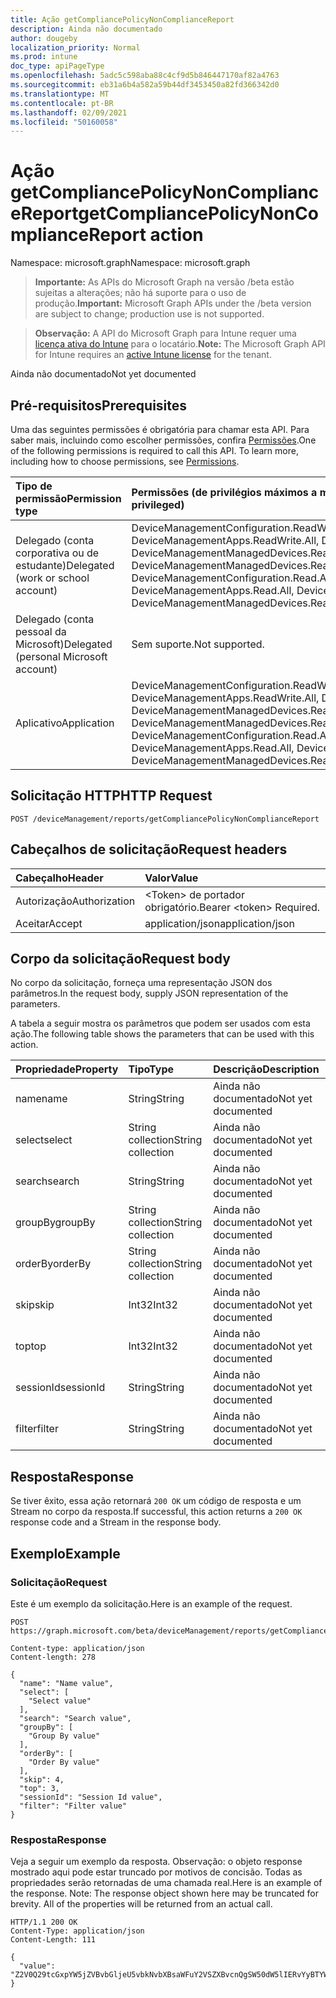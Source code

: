```yaml
---
title: Ação getCompliancePolicyNonComplianceReport
description: Ainda não documentado
author: dougeby
localization_priority: Normal
ms.prod: intune
doc_type: apiPageType
ms.openlocfilehash: 5adc5c598aba88c4cf9d5b846447170af82a4763
ms.sourcegitcommit: eb31a6b4a582a59b44df3453450a82fd366342d0
ms.translationtype: MT
ms.contentlocale: pt-BR
ms.lasthandoff: 02/09/2021
ms.locfileid: "50160058"
---
```

# <a name="getcompliancepolicynoncompliancereport-action"></a><span data-ttu-id="23007-103">Ação getCompliancePolicyNonComplianceReport</span><span class="sxs-lookup"><span data-stu-id="23007-103">getCompliancePolicyNonComplianceReport action</span></span>

<span data-ttu-id="23007-104">Namespace: microsoft.graph</span><span class="sxs-lookup"><span data-stu-id="23007-104">Namespace: microsoft.graph</span></span>

> <span data-ttu-id="23007-105">**Importante:** As APIs do Microsoft Graph na versão /beta estão sujeitas a alterações; não há suporte para o uso de produção.</span><span class="sxs-lookup"><span data-stu-id="23007-105">**Important:** Microsoft Graph APIs under the /beta version are subject to change; production use is not supported.</span></span>

> <span data-ttu-id="23007-106">**Observação:** A API do Microsoft Graph para Intune requer uma [licença ativa do Intune](https://go.microsoft.com/fwlink/?linkid=839381) para o locatário.</span><span class="sxs-lookup"><span data-stu-id="23007-106">**Note:** The Microsoft Graph API for Intune requires an [active Intune license](https://go.microsoft.com/fwlink/?linkid=839381) for the tenant.</span></span>

<span data-ttu-id="23007-107">Ainda não documentado</span><span class="sxs-lookup"><span data-stu-id="23007-107">Not yet documented</span></span>

## <a name="prerequisites"></a><span data-ttu-id="23007-108">Pré-requisitos</span><span class="sxs-lookup"><span data-stu-id="23007-108">Prerequisites</span></span>
<span data-ttu-id="23007-p101">Uma das seguintes permissões é obrigatória para chamar esta API. Para saber mais, incluindo como escolher permissões, confira [Permissões](/graph/permissions-reference).</span><span class="sxs-lookup"><span data-stu-id="23007-p101">One of the following permissions is required to call this API. To learn more, including how to choose permissions, see [Permissions](/graph/permissions-reference).</span></span>

|<span data-ttu-id="23007-111">Tipo de permissão</span><span class="sxs-lookup"><span data-stu-id="23007-111">Permission type</span></span>|<span data-ttu-id="23007-112">Permissões (de privilégios máximos a mínimos)</span><span class="sxs-lookup"><span data-stu-id="23007-112">Permissions (from most to least privileged)</span></span>|
|:---|:---|
|<span data-ttu-id="23007-113">Delegado (conta corporativa ou de estudante)</span><span class="sxs-lookup"><span data-stu-id="23007-113">Delegated (work or school account)</span></span>|<span data-ttu-id="23007-114">DeviceManagementConfiguration.ReadWrite.All, DeviceManagementConfiguration.Read.All, DeviceManagementApps.ReadWrite.All, DeviceManagementApps.Read.All, DeviceManagementManagedDevices.ReadWrite.All, DeviceManagementManagedDevices.Read.All</span><span class="sxs-lookup"><span data-stu-id="23007-114">DeviceManagementConfiguration.ReadWrite.All, DeviceManagementConfiguration.Read.All, DeviceManagementApps.ReadWrite.All, DeviceManagementApps.Read.All, DeviceManagementManagedDevices.ReadWrite.All, DeviceManagementManagedDevices.Read.All</span></span>|
|<span data-ttu-id="23007-115">Delegado (conta pessoal da Microsoft)</span><span class="sxs-lookup"><span data-stu-id="23007-115">Delegated (personal Microsoft account)</span></span>|<span data-ttu-id="23007-116">Sem suporte.</span><span class="sxs-lookup"><span data-stu-id="23007-116">Not supported.</span></span>|
|<span data-ttu-id="23007-117">Aplicativo</span><span class="sxs-lookup"><span data-stu-id="23007-117">Application</span></span>|<span data-ttu-id="23007-118">DeviceManagementConfiguration.ReadWrite.All, DeviceManagementConfiguration.Read.All, DeviceManagementApps.ReadWrite.All, DeviceManagementApps.Read.All, DeviceManagementManagedDevices.ReadWrite.All, DeviceManagementManagedDevices.Read.All</span><span class="sxs-lookup"><span data-stu-id="23007-118">DeviceManagementConfiguration.ReadWrite.All, DeviceManagementConfiguration.Read.All, DeviceManagementApps.ReadWrite.All, DeviceManagementApps.Read.All, DeviceManagementManagedDevices.ReadWrite.All, DeviceManagementManagedDevices.Read.All</span></span>|

## <a name="http-request"></a><span data-ttu-id="23007-119">Solicitação HTTP</span><span class="sxs-lookup"><span data-stu-id="23007-119">HTTP Request</span></span>
<!-- {
  "blockType": "ignored"
}
-->
``` http
POST /deviceManagement/reports/getCompliancePolicyNonComplianceReport
```

## <a name="request-headers"></a><span data-ttu-id="23007-120">Cabeçalhos de solicitação</span><span class="sxs-lookup"><span data-stu-id="23007-120">Request headers</span></span>
|<span data-ttu-id="23007-121">Cabeçalho</span><span class="sxs-lookup"><span data-stu-id="23007-121">Header</span></span>|<span data-ttu-id="23007-122">Valor</span><span class="sxs-lookup"><span data-stu-id="23007-122">Value</span></span>|
|:---|:---|
|<span data-ttu-id="23007-123">Autorização</span><span class="sxs-lookup"><span data-stu-id="23007-123">Authorization</span></span>|<span data-ttu-id="23007-124">&lt;Token&gt; de portador obrigatório.</span><span class="sxs-lookup"><span data-stu-id="23007-124">Bearer &lt;token&gt; Required.</span></span>|
|<span data-ttu-id="23007-125">Aceitar</span><span class="sxs-lookup"><span data-stu-id="23007-125">Accept</span></span>|<span data-ttu-id="23007-126">application/json</span><span class="sxs-lookup"><span data-stu-id="23007-126">application/json</span></span>|

## <a name="request-body"></a><span data-ttu-id="23007-127">Corpo da solicitação</span><span class="sxs-lookup"><span data-stu-id="23007-127">Request body</span></span>
<span data-ttu-id="23007-128">No corpo da solicitação, forneça uma representação JSON dos parâmetros.</span><span class="sxs-lookup"><span data-stu-id="23007-128">In the request body, supply JSON representation of the parameters.</span></span>

<span data-ttu-id="23007-129">A tabela a seguir mostra os parâmetros que podem ser usados com esta ação.</span><span class="sxs-lookup"><span data-stu-id="23007-129">The following table shows the parameters that can be used with this action.</span></span>

|<span data-ttu-id="23007-130">Propriedade</span><span class="sxs-lookup"><span data-stu-id="23007-130">Property</span></span>|<span data-ttu-id="23007-131">Tipo</span><span class="sxs-lookup"><span data-stu-id="23007-131">Type</span></span>|<span data-ttu-id="23007-132">Descrição</span><span class="sxs-lookup"><span data-stu-id="23007-132">Description</span></span>|
|:---|:---|:---|
|<span data-ttu-id="23007-133">name</span><span class="sxs-lookup"><span data-stu-id="23007-133">name</span></span>|<span data-ttu-id="23007-134">String</span><span class="sxs-lookup"><span data-stu-id="23007-134">String</span></span>|<span data-ttu-id="23007-135">Ainda não documentado</span><span class="sxs-lookup"><span data-stu-id="23007-135">Not yet documented</span></span>|
|<span data-ttu-id="23007-136">select</span><span class="sxs-lookup"><span data-stu-id="23007-136">select</span></span>|<span data-ttu-id="23007-137">String collection</span><span class="sxs-lookup"><span data-stu-id="23007-137">String collection</span></span>|<span data-ttu-id="23007-138">Ainda não documentado</span><span class="sxs-lookup"><span data-stu-id="23007-138">Not yet documented</span></span>|
|<span data-ttu-id="23007-139">search</span><span class="sxs-lookup"><span data-stu-id="23007-139">search</span></span>|<span data-ttu-id="23007-140">String</span><span class="sxs-lookup"><span data-stu-id="23007-140">String</span></span>|<span data-ttu-id="23007-141">Ainda não documentado</span><span class="sxs-lookup"><span data-stu-id="23007-141">Not yet documented</span></span>|
|<span data-ttu-id="23007-142">groupBy</span><span class="sxs-lookup"><span data-stu-id="23007-142">groupBy</span></span>|<span data-ttu-id="23007-143">String collection</span><span class="sxs-lookup"><span data-stu-id="23007-143">String collection</span></span>|<span data-ttu-id="23007-144">Ainda não documentado</span><span class="sxs-lookup"><span data-stu-id="23007-144">Not yet documented</span></span>|
|<span data-ttu-id="23007-145">orderBy</span><span class="sxs-lookup"><span data-stu-id="23007-145">orderBy</span></span>|<span data-ttu-id="23007-146">String collection</span><span class="sxs-lookup"><span data-stu-id="23007-146">String collection</span></span>|<span data-ttu-id="23007-147">Ainda não documentado</span><span class="sxs-lookup"><span data-stu-id="23007-147">Not yet documented</span></span>|
|<span data-ttu-id="23007-148">skip</span><span class="sxs-lookup"><span data-stu-id="23007-148">skip</span></span>|<span data-ttu-id="23007-149">Int32</span><span class="sxs-lookup"><span data-stu-id="23007-149">Int32</span></span>|<span data-ttu-id="23007-150">Ainda não documentado</span><span class="sxs-lookup"><span data-stu-id="23007-150">Not yet documented</span></span>|
|<span data-ttu-id="23007-151">top</span><span class="sxs-lookup"><span data-stu-id="23007-151">top</span></span>|<span data-ttu-id="23007-152">Int32</span><span class="sxs-lookup"><span data-stu-id="23007-152">Int32</span></span>|<span data-ttu-id="23007-153">Ainda não documentado</span><span class="sxs-lookup"><span data-stu-id="23007-153">Not yet documented</span></span>|
|<span data-ttu-id="23007-154">sessionId</span><span class="sxs-lookup"><span data-stu-id="23007-154">sessionId</span></span>|<span data-ttu-id="23007-155">String</span><span class="sxs-lookup"><span data-stu-id="23007-155">String</span></span>|<span data-ttu-id="23007-156">Ainda não documentado</span><span class="sxs-lookup"><span data-stu-id="23007-156">Not yet documented</span></span>|
|<span data-ttu-id="23007-157">filter</span><span class="sxs-lookup"><span data-stu-id="23007-157">filter</span></span>|<span data-ttu-id="23007-158">String</span><span class="sxs-lookup"><span data-stu-id="23007-158">String</span></span>|<span data-ttu-id="23007-159">Ainda não documentado</span><span class="sxs-lookup"><span data-stu-id="23007-159">Not yet documented</span></span>|



## <a name="response"></a><span data-ttu-id="23007-160">Resposta</span><span class="sxs-lookup"><span data-stu-id="23007-160">Response</span></span>
<span data-ttu-id="23007-161">Se tiver êxito, essa ação retornará `200 OK` um código de resposta e um Stream no corpo da resposta.</span><span class="sxs-lookup"><span data-stu-id="23007-161">If successful, this action returns a `200 OK` response code and a Stream in the response body.</span></span>

## <a name="example"></a><span data-ttu-id="23007-162">Exemplo</span><span class="sxs-lookup"><span data-stu-id="23007-162">Example</span></span>

### <a name="request"></a><span data-ttu-id="23007-163">Solicitação</span><span class="sxs-lookup"><span data-stu-id="23007-163">Request</span></span>
<span data-ttu-id="23007-164">Este é um exemplo da solicitação.</span><span class="sxs-lookup"><span data-stu-id="23007-164">Here is an example of the request.</span></span>
``` http
POST https://graph.microsoft.com/beta/deviceManagement/reports/getCompliancePolicyNonComplianceReport

Content-type: application/json
Content-length: 278

{
  "name": "Name value",
  "select": [
    "Select value"
  ],
  "search": "Search value",
  "groupBy": [
    "Group By value"
  ],
  "orderBy": [
    "Order By value"
  ],
  "skip": 4,
  "top": 3,
  "sessionId": "Session Id value",
  "filter": "Filter value"
}
```

### <a name="response"></a><span data-ttu-id="23007-165">Resposta</span><span class="sxs-lookup"><span data-stu-id="23007-165">Response</span></span>
<span data-ttu-id="23007-p102">Veja a seguir um exemplo da resposta. Observação: o objeto response mostrado aqui pode estar truncado por motivos de concisão. Todas as propriedades serão retornadas de uma chamada real.</span><span class="sxs-lookup"><span data-stu-id="23007-p102">Here is an example of the response. Note: The response object shown here may be truncated for brevity. All of the properties will be returned from an actual call.</span></span>
``` http
HTTP/1.1 200 OK
Content-Type: application/json
Content-Length: 111

{
  "value": "Z2V0Q29tcGxpYW5jZVBvbGljeU5vbkNvbXBsaWFuY2VSZXBvcnQgSW50dW5lIERvYyBTYW1wbGUgMTA0ODU4MDU5OQ=="
}
```




